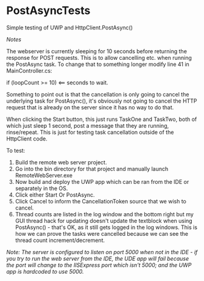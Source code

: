 # PostAsyncTests

Simple testing of UWP and HttpClient.PostAsync()

*Notes*

The webserver is currently sleeping for 10 seconds before returning the response for POST requests. This is to allow cancelling etc. when running the PostAsync task. To change that to something longer modify line 41 in MainController.cs:

 if (loopCount >= 10)  <== seconds to wait.
 
Something to point out is that the cancellation is only going to cancel the underlying task for PostAsync(), it's obviously not going to cancel the HTTP request that is already on the server since it has no way to do that. 

When clicking the Start button, this just runs TaskOne and TaskTwo, both of which just sleep 1 second, post a message that they are running, rinse/repeat. This is just for testing task cancellation outside of the HttpClient code.

To test:

1. Build the remote web server project.
2. Go into the bin directory for that project and manually launch RemoteWebServer.exe
3. Now build and deploy the UWP app which can be ran from the IDE or separately in the OS.
4. Click either Start Or PostAsync.
5. Click Cancel to inform the CancellationToken source that we wish to cancel.
6. Thread counts are listed in the log window and the bottom right but my GUI thread hack for updating doesn't update the textblock when using PostAsync() - that's OK, as it still gets logged in the log windows. This is how we can prove the tasks were cancelled because we can see the thread count increment/decrement.

*Note: The server is configured to listen on port 5000 when not in the IDE - if you try to run the web server from the IDE, the UDE app will fail because the port will change to the IISExpress port which isn't 5000; and the UWP app is hardcoded to use 5000.*
